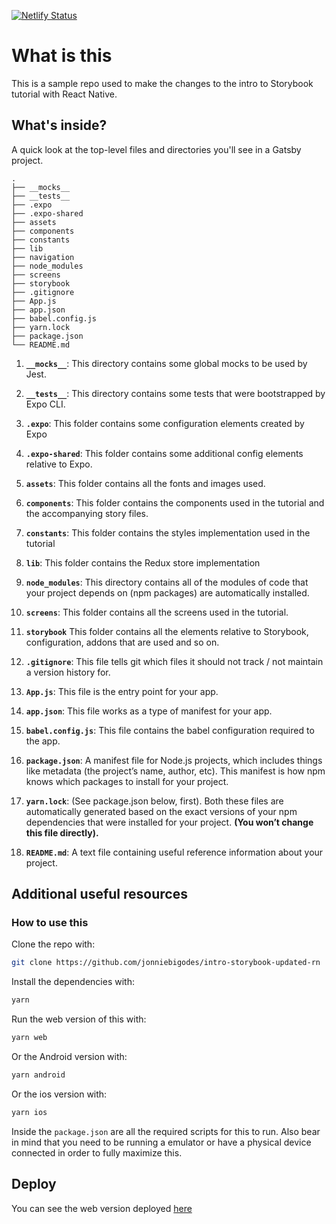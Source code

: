 
[![Netlify Status](https://api.netlify.com/api/v1/badges/373e2b40-107e-43c6-9cc7-0fdb692f86c8/deploy-status)](https://app.netlify.com/sites/intro-storybook-with-react-native/deploys)

# What is this

This is a sample repo used to make the changes to the intro to Storybook tutorial with React Native.

## What's inside?

A quick look at the top-level files and directories you'll see in a Gatsby project.

    .
    ├── __mocks__
    ├── __tests__
    ├── .expo
    ├── .expo-shared
    ├── assets
    ├── components
    ├── constants
    ├── lib
    ├── navigation
    ├── node_modules
    ├── screens
    ├── storybook
    ├── .gitignore
    ├── App.js
    ├── app.json
    ├── babel.config.js
    ├── yarn.lock
    ├── package.json
    └── README.md

1.  **`__mocks__`**: This directory contains some global mocks to be used by Jest.

2. **`__tests__`**: This directory contains some tests that were bootstrapped by Expo CLI.

3.  **`.expo`**: This folder contains some configuration elements created by Expo

4.  **`.expo-shared`**: This folder contains some additional config elements relative to Expo.

5.  **`assets`**: This folder contains all the fonts and images used.

6.  **`components`**: This folder contains the components used in the tutorial and the accompanying story files.

7.  **`constants`**: This folder contains the styles implementation used in the tutorial

8.  **`lib`**: This folder contains the Redux store implementation


9.  **`node_modules`**: This directory contains all of the modules of code that your project depends on (npm packages) are automatically installed.

10.  **`screens`**: This folder contains all the screens used in the tutorial.

11. **`storybook`** This folder contains all the elements relative to Storybook, configuration, addons that are used and so on.

12. **`.gitignore`**: This file tells git which files it should not track / not maintain a version history for.

13. **`App.js`**: This file is the entry point for your app.

14. **`app.json`**: This file works as a type of manifest for your app.

15. **`babel.config.js`**: This file contains the babel configuration required to the app.

16. **`package.json`**: A manifest file for Node.js projects, which includes things like metadata (the project’s name, author, etc). This manifest is how npm knows which packages to install for your project.

17. **`yarn.lock`**: (See package.json below, first). Both these files are automatically generated based on the exact versions of your npm dependencies that were installed for your project. **(You won’t change this file directly).** 

18. **`README.md`**: A text file containing useful reference information about your project.

## Additional useful resources

### How to use this

Clone the repo with:

```bash
git clone https://github.com/jonniebigodes/intro-storybook-updated-rn
```

Install the dependencies with:
```bash
yarn
```

Run the web version of this with:

```bash
yarn web
```

Or the Android version with:

```bash
yarn android
```

Or the ios version with:

```bash
yarn ios
```

Inside the `package.json` are all the required scripts for this to run. Also bear in mind that you need to be running a emulator or have a physical device connected in order to fully maximize this.

## Deploy


You can see the web version deployed [here](https://intro-storybook-with-react-native.netlify.com/)

